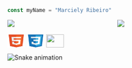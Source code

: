 ```javascript
const myName = "Marciely Ribeiro"
```

<div style="display:flex;width:100%">
  
  <img width="49.5%" src="https://github-readme-stats.vercel.app/api?username=marcytech&show_icons=true&theme=dracula&include_all_commits=true&count_private=true"/>
  
  <img  width="49.5%"  src="https://github-readme-stats.vercel.app/api/top-langs/?username=marcytech&layout=compact&langs_count=7&theme=dracula"/>

</div>
<div style="display: inline_block"><br>
  <img align="center" alt="HTML" height="30" width="40" src="https://raw.githubusercontent.com/devicons/devicon/master/icons/html5/html5-original.svg">
  <img align="center" alt="CSS" height="30" width="40" src="https://raw.githubusercontent.com/devicons/devicon/master/icons/css3/css3-original.svg">
  <img align="center" height="30" width="40" src="https://cdn.jsdelivr.net/gh/devicons/devicon/icons/javascript/javascript-original.svg" />
</div>

![Snake animation](http://github.com/marcytech/marcytech/blob/output/github-contribution-grid-snake.svg)

